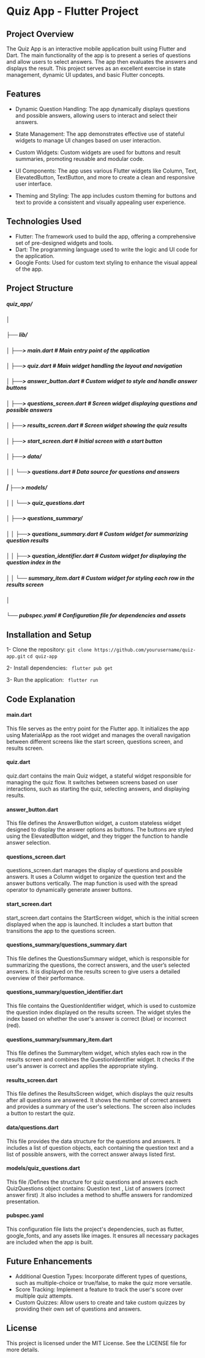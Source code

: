 # Quiz App - Flutter Project

## Project Overview

The Quiz App is an interactive mobile application built using Flutter and Dart. The main functionality of the app is to present a series of questions and allow users to select answers. The app then evaluates the answers and displays the result. This project serves as an excellent exercise in state management, dynamic UI updates, and basic Flutter concepts.

## Features
- Dynamic Question Handling: The app dynamically displays questions and possible answers, allowing users to interact and select their answers.

- State Management: The app demonstrates effective use of stateful widgets to manage UI changes based on user interaction.
   
- Custom Widgets: Custom widgets are used for buttons and result summaries, promoting reusable and modular code.

- UI Components: The app uses various Flutter widgets like Column, Text, ElevatedButton, TextButton, and more to create a clean and responsive user interface.

- Theming and Styling: The app includes custom theming for buttons and text to provide a consistent and visually appealing user experience.

## Technologies Used 

- Flutter: The framework used to build the app, offering a comprehensive set of pre-designed widgets and tools.
- Dart: The programming language used to write the logic and UI code for the application.
- Google Fonts: Used for custom text styling to enhance the visual appeal of the app.

## Project Structure

##### quiz_app/
##### │
##### ├── lib/
##### │   ├──> main.dart                  # Main entry point of the application
##### │   ├──> quiz.dart                  # Main widget handling the layout and navigation
##### │   ├──> answer_button.dart         # Custom widget to style and handle answer buttons
##### │   ├──> questions_screen.dart      # Screen widget displaying questions and possible answers
##### │   ├──> results_screen.dart        # Screen widget showing the quiz results
##### │   ├──> start_screen.dart          # Initial screen with a start button
##### │   ├──> data/
##### │   │   └──> questions.dart         # Data source for questions and answers
##### |   ├──> models/
##### │   │   └──> quiz_questions.dart
##### │   ├──> questions_summary/
##### │   │   ├──> questions_summary.dart # Custom widget for summarizing question results
##### │   │   ├──> question_identifier.dart # Custom widget for displaying the question index in the 
##### │   │   └── summary_item.dart       # Custom widget for styling each row in the results screen
##### │
##### └── pubspec.yaml                   # Configuration file for dependencies and assets
   
## Installation and Setup
1- Clone the repository:
```git clone https://github.com/yourusername/quiz-app.git```
```cd quiz-app```

2- Install dependencies:
``` flutter pub get```

3- Run the application:
``` flutter run```
## Code Explanation

#### main.dart 
This file serves as the entry point for the Flutter app. It initializes the app using MaterialApp as the root widget and manages the overall navigation between different screens like the start screen, questions screen, and results screen.

#### quiz.dart
quiz.dart contains the main Quiz widget, a stateful widget responsible for managing the quiz flow. It switches between screens based on user interactions, such as starting the quiz, selecting answers, and displaying results.

#### answer_button.dart
This file defines the AnswerButton widget, a custom stateless widget designed to display the answer options as buttons. The buttons are styled using the ElevatedButton widget, and they trigger the function to handle answer selection.

#### questions_screen.dart
questions_screen.dart manages the display of questions and possible answers. It uses a Column widget to organize the question text and the answer buttons vertically. The map function is used with the spread operator to dynamically generate answer buttons.

#### start_screen.dart
start_screen.dart contains the StartScreen widget, which is the initial screen displayed when the app is launched. It includes a start button that transitions the app to the questions screen.

#### questions_summary/questions_summary.dart
This file defines the QuestionsSummary widget, which is responsible for summarizing the questions, the correct answers, and the user’s selected answers. It is displayed on the results screen to give users a detailed overview of their performance.

#### questions_summary/question_identifier.dart
This file contains the QuestionIdentifier widget, which is used to customize the question index displayed on the results screen. The widget styles the index based on whether the user's answer is correct (blue) or incorrect (red).

#### questions_summary/summary_item.dart
This file defines the SummaryItem widget, which styles each row in the results screen and combines the QuestionIdentifier widget. It checks if the user's answer is correct and applies the appropriate styling.

#### results_screen.dart
This file defines the ResultsScreen widget, which displays the quiz results after all questions are answered. It shows the number of correct answers and provides a summary of the user's selections. The screen also includes a button to restart the quiz.

#### data/questions.dart
This file provides the data structure for the questions and answers. It includes a list of question objects, each containing the question text and a list of possible answers, with the correct answer always listed first.

#### models/quiz_questions.dart
This file /Defines the structure for quiz questions and answers each QuizQuestions object contains:  Question text , List of answers (correct answer first) .It also includes a method to shuffle answers for randomized presentation.

#### pubspec.yaml
This configuration file lists the project's dependencies, such as flutter, google_fonts, and any assets like images. It ensures all necessary packages are included when the app is built.


## Future Enhancements
- Additional Question Types: Incorporate different types of questions, such as multiple-choice or true/false, to make the quiz more versatile.
- Score Tracking: Implement a feature to track the user's score over multiple quiz attempts.
- Custom Quizzes: Allow users to create and take custom quizzes by providing their own set of questions and answers.

## License
  This project is licensed under the MIT License. See the LICENSE file for more details.



